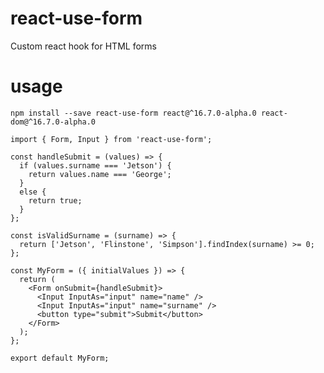 # react-use-form
Custom react hook for HTML forms

# usage
`npm install --save react-use-form react@^16.7.0-alpha.0 react-dom@^16.7.0-alpha.0`

```
import { Form, Input } from 'react-use-form';

const handleSubmit = (values) => {
  if (values.surname === 'Jetson') {
    return values.name === 'George';
  }
  else {
    return true;
  }
};

const isValidSurname = (surname) => {
  return ['Jetson', 'Flinstone', 'Simpson'].findIndex(surname) >= 0;
};

const MyForm = ({ initialValues }) => {
  return (
    <Form onSubmit={handleSubmit}>
      <Input InputAs="input" name="name" />
      <Input InputAs="input" name="surname" />
      <button type="submit">Submit</button>
    </Form>
  );
};

export default MyForm;
```
